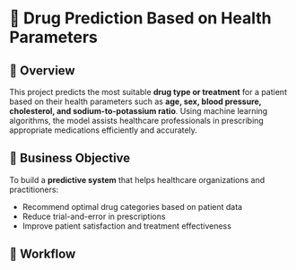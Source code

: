# 💊 Drug Prediction Based on Health Parameters

## 📘 Overview
This project predicts the most suitable **drug type or treatment** for a patient based on their health parameters such as **age, sex, blood pressure, cholesterol, and sodium-to-potassium ratio**. Using machine learning algorithms, the model assists healthcare professionals in prescribing appropriate medications efficiently and accurately.

## 🎯 Business Objective
To build a **predictive system** that helps healthcare organizations and practitioners:
- Recommend optimal drug categories based on patient data  
- Reduce trial-and-error in prescriptions  
- Improve patient satisfaction and treatment effectiveness  

## 🧩 Workflow
